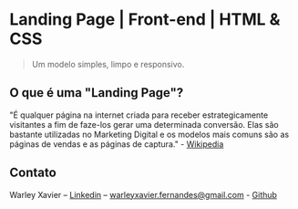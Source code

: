 # Landing Page | Front-end | HTML & CSS
> Um modelo simples, limpo e responsivo.

## O que é uma "Landing Page"?

"É qualquer página na internet criada para receber estrategicamente visitantes a fim de faze-los gerar uma determinada conversão. Elas são bastante utilizadas no Marketing Digital e os modelos mais comuns são as páginas de vendas e as páginas de captura." - [Wikipedia](https://en.wikipedia.org/wiki/Landing_page)

## Contato

Warley Xavier – [Linkedin](https://www.linkedin.com/in/warley-xavier-a8b8811b7) – warleyxavier.fernandes@gmail.com - 
[Github](https://github.com/wrlxavier)


